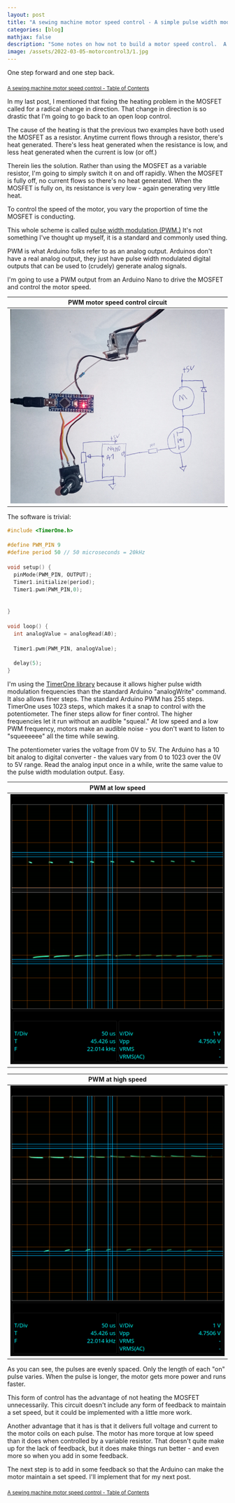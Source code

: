 ```yaml
---
layout: post
title: "A sewing machine motor speed control - A simple pulse width modulation driver as a motor speed control"
categories: [blog]
mathjax: false
description: "Some notes on how not to build a motor speed control.  A simple pulse width modulation driver as a motor speed control."
image: /assets/2022-03-05-motorcontrol3/1.jpg
---
```

One step forward and one step back.

<sub>[A sewing machine motor speed control - Table of Contents](motorcontrol-toc)</sub>

In my last post, I mentioned that fixing the heating problem in the MOSFET called for a radical change in direction.  That change in direction is so drastic that I'm going to go back to an open loop control.

The cause of the heating is that the previous two examples have both used the MOSFET as a resistor.  Anytime current flows through a resistor, there's heat generated.  There's less heat generated when the resistance is low, and less heat generated when the current is low (or off.)

Therein lies the solution.  Rather than using the MOSFET as a variable resistor, I'm going to simply switch it on and off rapidly.  When the MOSFET is fully off, no current flows so there's no heat generated.  When the MOSFET is fully on, its resistance is very low - again generating very little heat.

To control the speed of the motor, you vary the proportion of time the MOSFET is conducting.

This whole scheme is called [pulse width modulation (PWM.)](https://en.wikipedia.org/wiki/Pulse-width_modulation)  It's not something I've thought up myself, it is a standard and commonly used thing.

PWM is what Arduino folks refer to as an analog output.  Arduinos don't have a real analog output, they just have pulse width modulated digital outputs that can be used to (crudely) generate analog signals.

I'm going to use a PWM output from an Arduino Nano to drive the MOSFET and control the motor speed.

|PWM motor speed control circuit|
|-------------------------------|
|![PWM motor speed control circuit](/assets/2022-03-05-motorcontrol3/1.jpg)|

The software is trivial:

```C++
#include <TimerOne.h>

#define PWM_PIN 9
#define period 50 // 50 microseconds = 20kHz

void setup() {
  pinMode(PWM_PIN, OUTPUT);
  Timer1.initialize(period);
  Timer1.pwm(PWM_PIN,0);


}

void loop() {
  int analogValue = analogRead(A0);
  
  Timer1.pwm(PWM_PIN, analogValue);
  
  delay(5);
}

```

I'm using the [TimerOne library](https://github.com/PaulStoffregen/TimerOne) because it allows higher pulse width modulation frequencies than the standard Arduino "analogWrite" command.  It also allows finer steps.  The standard Arduino PWM has 255 steps.  TimerOne uses 1023 steps, which makes it a snap to control with the potentiometer.  The finer steps allow for finer control.  The higher frequencies let it run without an audible "squeal."  At low speed and a low PWM frequency, motors make an audible noise - you don't want to listen to "squeeeeee" all the time while sewing.

The potentiometer varies the voltage from 0V to 5V.  The Arduino has a 10 bit analog to digital converter - the values vary from 0 to 1023 over the 0V to 5V range.  Read the analog input once in a while, write the same value to the pulse width modulation output.  Easy.

|PWM at low speed|
|----------------|
|![PWM at low speed](/assets/2022-03-05-motorcontrol3/2.png)|

|PWM at high speed|
|----------------|
|![PWM at high speed](/assets/2022-03-05-motorcontrol3/3.png)|

As you can see, the pulses are evenly spaced.  Only the length of each "on" pulse varies.  When the pulse is longer, the motor gets more power and runs faster.

This form of control has the advantage of not heating the MOSFET unnecessarily.  This circuit doesn't include any form of feedback to maintain a set speed, but it could be implemented with a little more work.

Another advantage that it has is that it delivers full voltage and current to the motor coils on each pulse.  The motor has more torque at low speed than it does when controlled by a variable resistor.  That doesn't quite make up for the lack of feedback, but it does make things run better - and even more so when you add in some feedback.

The next step is to add in some feedback so that the Arduino can make the motor maintain a set speed.  I'll implement that for my next post.



<sub>[A sewing machine motor speed control - Table of Contents](motorcontrol-toc)</sub>
